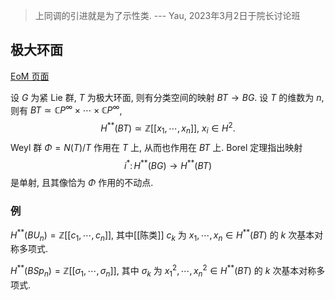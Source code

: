 
> 上同调的引进就是为了示性类. --- Yau, 2023年3月2日于院长讨论班

## 极大环面

[EoM 页面](https://encyclopediaofmath.org/wiki/Characteristic_class)

设 $G$ 为紧 Lie 群, $T$ 为极大环面, 则有分类空间的映射 $BT \to BG$. 设 $T$ 的维数为 $n$, 则有 $BT\simeq \mathbb{C}P^\infty\times \cdots\times \mathbb{C} P^\infty$,
$$
H^{**}(BT)\simeq \mathbb Z[[x_1,\cdots,x_n]],\ x_i\in H^2.
$$
Weyl 群 $\Phi=N(T)/T$ 作用在 $T$ 上, 从而也作用在 $BT$ 上. Borel 定理指出映射
$$
i^*\colon H^{**}(BG)\to H^{**}(BT)
$$
是单射, 且其像恰为 $\Phi$ 作用的不动点.

### 例

$H^{**}(BU_n)=\mathbb{Z}[[c_1,\cdots,c_n]]$, 其中[[陈类]] $c_k$ 为 $x_1,\cdots,x_n\in H^{**}(BT)$ 的 $k$ 次基本对称多项式.

$H^{**}(BSp_n)=\mathbb{Z}[[\sigma_1,\cdots,\sigma_n]]$, 其中 $\sigma_k$ 为 $x_1^2,\cdots,x_n^2\in H^{**}(BT)$ 的 $k$ 次基本对称多项式.